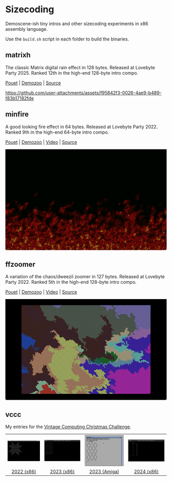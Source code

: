 # Sizecoding

Demoscene-ish tiny intros and other sizecoding experiments in x86 assembly language.

Use the `build.sh` script in each folder to build the binaries.

## matrixh

The classic Matrix digital rain effect in 128 bytes. Released at Lovebyte Party 2025. Ranked 12th in the high-end 128-byte intro compo.

[Pouet](https://www.pouet.net/prod.php?which=103653) | [Demozoo](https://demozoo.org/productions/367739/) | [Source](matrixh/v2.asm)

https://github.com/user-attachments/assets/f95842f3-0026-4ae9-b489-f83b17182fde

## minfire

A good looking fire effect in 64 bytes. Released at Lovebyte Party 2022. Ranked 9th in the high-end 64-byte intro compo.

[Pouet](https://www.pouet.net/prod.php?which=90974) | [Demozoo](https://demozoo.org/productions/305327/) | [Video](https://github.com/xeleh/sizecoding/raw/main/minfire/minfire.mp4) | [Source](minfire/minfire.asm)

![screenshot](minfire/minfire.png)

## ffzoomer

A variation of the chaos/dweezil zoomer in 127 bytes. Released at Lovebyte Party 2022. Ranked 5th in the high-end 128-byte intro compo.

[Pouet](https://www.pouet.net/prod.php?which=90976) | [Demozoo](https://demozoo.org/productions/305356/) | [Video](https://github.com/xeleh/sizecoding/raw/main/ffzoomer/ffzoomer.mp4) | [Source](ffzoomer/ffzoomer.asm)

![screenshot](ffzoomer/ffzoomer.png)

## vccc

My entries for the [Vintage Computing Christmas Challenge](https://logiker.com/Vintage-Computing-Christmas-Challenge-2024).

|  |  |  |  |
| :-: | :-: | :-: | :-: |
| [![screenshot](vccc/vccc2022/screenshot.png)](vccc/vccc2022/README.md) | [![screenshot](vccc/vccc2023/x86/result.png)](vccc/vccc2023/README.md) | [![screenshot](vccc/vccc2023/amiga/result.png)](vccc/vccc2023/README.md) | [![screenshot](vccc/vccc2024/result.png)](vccc/vccc2024/README.md) | 
| [2022 (x86)](vccc/vccc2022/README.md) | [2023 (x86)](vccc/vccc2023/README.md) | [2023 (Amiga)](vccc/vccc2023/README.md) | [2024 (x86)](vccc/vccc2024/README.md) | 




